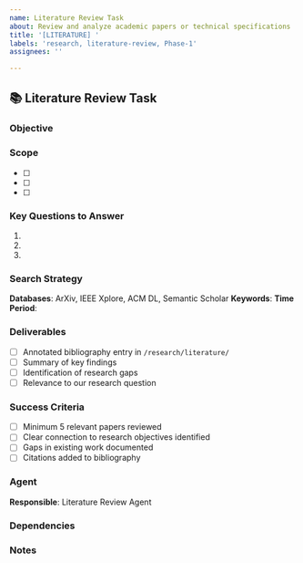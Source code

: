 ```yaml
---
name: Literature Review Task
about: Review and analyze academic papers or technical specifications
title: '[LITERATURE] '
labels: 'research, literature-review, Phase-1'
assignees: ''

---
```


## 📚 Literature Review Task

### Objective
<!-- Clear statement of what needs to be researched -->


### Scope
<!-- Papers, topics, or areas to cover -->
- [ ] 
- [ ] 
- [ ] 

### Key Questions to Answer
<!-- What specific questions should this review address? -->
1. 
2. 
3. 

### Search Strategy
**Databases**: ArXiv, IEEE Xplore, ACM DL, Semantic Scholar
**Keywords**: 
**Time Period**: 

### Deliverables
- [ ] Annotated bibliography entry in `/research/literature/`
- [ ] Summary of key findings
- [ ] Identification of research gaps
- [ ] Relevance to our research question

### Success Criteria
- [ ] Minimum 5 relevant papers reviewed
- [ ] Clear connection to research objectives identified
- [ ] Gaps in existing work documented
- [ ] Citations added to bibliography

### Agent
**Responsible**: Literature Review Agent

### Dependencies
<!-- Any prerequisites or related issues -->


### Notes
<!-- Additional context or references -->